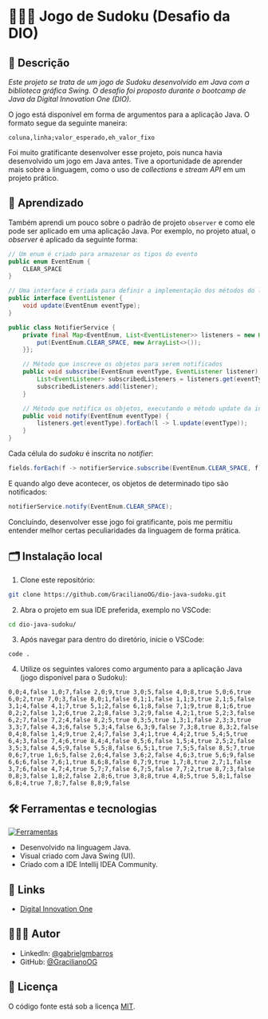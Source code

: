 # 👨🏻‍💻 Jogo de Sudoku (Desafio da DIO)

## 📖 Descrição

_Este projeto se trata de um jogo de Sudoku desenvolvido em Java com a biblioteca gráfica Swing. O desafio foi proposto durante o bootcamp de Java da Digital Innovation One (DIO)._

O jogo está disponível em forma de argumentos para a aplicação Java. O formato segue da seguinte maneira:

`coluna,linha;valor_esperado,eh_valor_fixo`

Foi muito gratificante desenvolver esse projeto, pois nunca havia desenvolvido um jogo em Java antes. Tive a oportunidade de aprender mais sobre a linguagem, como o uso de _collections_ e _stream API_ em um projeto prático.

## 📒 Aprendizado

Também aprendi um pouco sobre o padrão de projeto `observer` e como ele pode ser aplicado em uma aplicação Java. Por exemplo, no projeto atual, o _observer_ é aplicado da seguinte forma:

```java
// Um enum é criado para armazenar os tipos do evento
public enum EventEnum {
    CLEAR_SPACE
}
```

```java
// Uma interface é criada para definir a implementação dos métodos do listener
public interface EventListener {
    void update(EventEnum eventType);
}
```

```java
public class NotifierService {
    private final Map<EventEnum, List<EventListener>> listeners = new HashMap<>(){{
        put(EventEnum.CLEAR_SPACE, new ArrayList<>());
    }};

    // Método que inscreve os objetos para serem notificados
    public void subscribe(EventEnum eventType, EventListener listener) {
        List<EventListener> subscribedListeners = listeners.get(eventType);
        subscribedListeners.add(listener);
    }

    // Método que notifica os objetos, executando o método update da interface
    public void notify(EventEnum eventType) {
        listeners.get(eventType).forEach(l -> l.update(eventType));
    }
}
```

Cada célula do _sudoku_ é inscrita no _notifier_:

```java
fields.forEach(f -> notifierService.subscribe(EventEnum.CLEAR_SPACE, f));
```

E quando algo deve acontecer, os objetos de determinado tipo são notificados:

```java
notifierService.notify(EventEnum.CLEAR_SPACE);
```

Concluíndo, desenvolver esse jogo foi gratificante, pois me permitiu entender melhor certas peculiaridades da linguagem de forma prática.

## 🗂️ Instalação local

1. Clone este repositório:

```bash
git clone https://github.com/GracilianoOG/dio-java-sudoku.git
```

2. Abra o projeto em sua IDE preferida, exemplo no VSCode:

```bash
cd dio-java-sudoku/
```

3. Após navegar para dentro do diretório, inicie o VSCode:

```base
code .
```

4. Utilize os seguintes valores como argumento para a aplicação Java (jogo disponível para o Sudoku):

```
0,0;4,false 1,0;7,false 2,0;9,true 3,0;5,false 4,0;8,true 5,0;6,true 6,0;2,true 7,0;3,false 8,0;1,false 0,1;1,false 1,1;3,true 2,1;5,false 3,1;4,false 4,1;7,true 5,1;2,false 6,1;8,false 7,1;9,true 8,1;6,true 0,2;2,false 1,2;6,true 2,2;8,false 3,2;9,false 4,2;1,true 5,2;3,false 6,2;7,false 7,2;4,false 8,2;5,true 0,3;5,true 1,3;1,false 2,3;3,true 3,3;7,false 4,3;6,false 5,3;4,false 6,3;9,false 7,3;8,true 8,3;2,false 0,4;8,false 1,4;9,true 2,4;7,false 3,4;1,true 4,4;2,true 5,4;5,true 6,4;3,false 7,4;6,true 8,4;4,false 0,5;6,false 1,5;4,true 2,5;2,false 3,5;3,false 4,5;9,false 5,5;8,false 6,5;1,true 7,5;5,false 8,5;7,true 0,6;7,true 1,6;5,false 2,6;4,false 3,6;2,false 4,6;3,true 5,6;9,false 6,6;6,false 7,6;1,true 8,6;8,false 0,7;9,true 1,7;8,true 2,7;1,false 3,7;6,false 4,7;4,true 5,7;7,false 6,7;5,false 7,7;2,true 8,7;3,false 0,8;3,false 1,8;2,false 2,8;6,true 3,8;8,true 4,8;5,true 5,8;1,false 6,8;4,true 7,8;7,false 8,8;9,false
```

## 🛠️ Ferramentas e tecnologias

[![Ferramentas](https://skillicons.dev/icons?i=java,idea)](https://skillicons.dev)

- Desenvolvido na linguagem Java.
- Visual criado com Java Swing (UI).
- Criado com a IDE Intellij IDEA Community.

## 🔗 Links

- [Digital Innovation One](https://www.dio.me/)

## 🧑🏻‍💻 Autor

- LinkedIn: [@gabrielgmbarros](https://www.linkedin.com/in/gabrielgmbarros)
- GitHub: [@GracilianoOG](https://github.com/GracilianoOG)

## 📝 Licença

O código fonte está sob a licença [MIT](./LICENSE).
